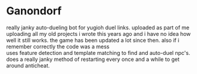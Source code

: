 # Ganondorf
really janky auto-dueling bot for yugioh duel links. uploaded as part of me uploading all my old projects
i wrote this years ago and i have no idea how well it still works. the game has been updated a lot since then. also if i remember correctly the code was a mess\
uses feature detection and template matching to find and auto-duel npc's. does a really janky method of restarting every once and a while to get around anticheat.
